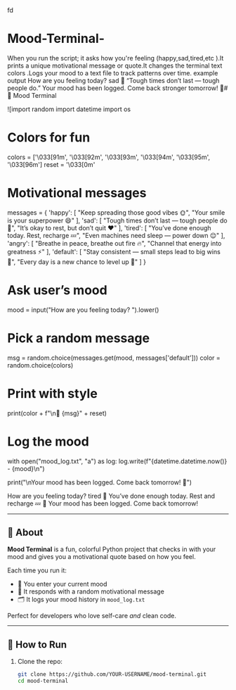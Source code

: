 fd
# Mood-Terminal-
When you run the script; it asks how you're feeling (happy,sad,tired,etc ).It prints a unique motivational message or quote.It changes the terminal text colors .Logs your mood to a text file to track patterns over time. 
    example output How are you feeling today? sad
💬 “Tough times don’t last — tough people do.”
Your mood has been logged. Come back stronger tomorrow! 💪# 🌈 Mood Terminal

![import random
import datetime
import os

# Colors for fun
colors = ['\033[91m', '\033[92m', '\033[93m', '\033[94m', '\033[95m', '\033[96m']
reset = '\033[0m'

# Motivational messages
messages = {
    'happy': [
        "Keep spreading those good vibes 🌞",
        "Your smile is your superpower 😄"
    ],
    'sad': [
        "Tough times don’t last — tough people do 💪",
        "It’s okay to rest, but don’t quit ❤️"
    ],
    'tired': [
        "You’ve done enough today. Rest, recharge 💤",
        "Even machines need sleep — power down 😌"
    ],
    'angry': [
        "Breathe in peace, breathe out fire 🔥",
        "Channel that energy into greatness ⚡"
    ],
    'default': [
        "Stay consistent — small steps lead to big wins 🚀",
        "Every day is a new chance to level up 🎯"
    ]
}

# Ask user’s mood
mood = input("How are you feeling today? ").lower()

# Pick a random message
msg = random.choice(messages.get(mood, messages['default']))
color = random.choice(colors)

# Print with style
print(color + f"\n💬 {msg}" + reset)

# Log the mood
with open("mood_log.txt", "a") as log:
    log.write(f"{datetime.datetime.now()} - {mood}\n")

print("\nYour mood has been logged. Come back tomorrow! 💖")                         

How are you feeling today? tired
💬 You’ve done enough today. Rest and recharge 💤
🩷 Your mood has been logged. Come back tomorrow!

---

## 🧠 About

**Mood Terminal** is a fun, colorful Python project that checks in with your mood and gives you a motivational quote based on how you feel.

Each time you run it:
- 💬 You enter your current mood  
- 🌈 It responds with a random motivational message  
- 🗂 It logs your mood history in `mood_log.txt`

Perfect for developers who love self-care *and* clean code.

---

## 🚀 How to Run

1. Clone the repo:
   ```bash
   git clone https://github.com/YOUR-USERNAME/mood-terminal.git
   cd mood-terminal